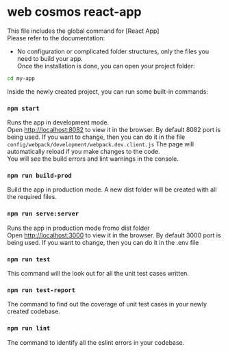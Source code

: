 # web cosmos react-app

This file includes the global command for [React App]<br>
Please refer to the documentation:

- No configuration or complicated folder structures, only the files you need to build your app.<br>
Once the installation is done, you can open your project folder:

```sh
cd my-app
```

Inside the newly created project, you can run some built-in commands:

### `npm start`

Runs the app in development mode.<br>
Open [http://localhost:8082](http://localhost:8082) to view it in the browser.
By default 8082 port is being used. If you want to change, then you can do it in the file 
 `config/webpack/development/webpack.dev.client.js`
The page will automatically reload if you make changes to the code.<br>
You will see the build errors and lint warnings in the console.

### `npm run build-prod`

Build the app in production mode. A new dist folder will be created with all the required files.<br>

### `npm run serve:server`

Runs the app in production mode fromo dist folder<br>
Open [http://localhost:3000](http://localhost:3000) to view it in the browser.
By default 3000 port is being used. If you want to change, then you can do it in the .env file 

### `npm run test`

This command will the look out for all the unit test cases written.

### `npm run test-report`

The command to find out the coverage of unit test cases in your newly created codebase.

### `npm run lint`

The command to identify all the eslint errors in your codebase.